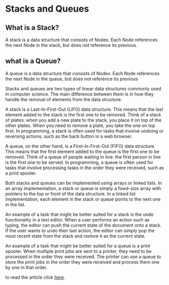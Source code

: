# Stacks and Queues

## What is a Stack?

A stack is a data structure that consists of Nodes. Each Node references the next Node in the stack, but does not reference its previous.

## what is a Queue?

A queue is a data structure that consists of Nodes. Each Node references the next Node in the queue, but does not reference its previous

Stacks and queues are two types of linear data structures commonly used in computer science. The main difference between them is in how they handle the removal of elements from the data structure.

A stack is a Last-In-First-Out (LIFO) data structure. This means that the last element added to the stack is the first one to be removed. Think of a stack of plates: when you add a new plate to the stack, you place it on top of the other plates. When you need to remove a plate, you take the one on top first. In programming, a stack is often used for tasks that involve undoing or reversing actions, such as the back button in a web browser.

A queue, on the other hand, is a First-In-First-Out (FIFO) data structure. This means that the first element added to the queue is the first one to be removed. Think of a queue of people waiting in line: the first person in line is the first one to be served. In programming, a queue is often used for tasks that involve processing tasks in the order they were received, such as a print spooler.

Both stacks and queues can be implemented using arrays or linked lists. In an array implementation, a stack or queue is simply a fixed-size array with pointers to the top or front of the data structure. In a linked list implementation, each element in the stack or queue points to the next one in the list.

An example of a task that might be better suited for a stack is the undo functionality in a text editor. When a user performs an action such as typing, the editor can push the current state of the document onto a stack. If the user wants to undo their last action, the editor can simply pop the most recent state from the stack and restore it as the current state.

An example of a task that might be better suited for a queue is a print spooler. When multiple print jobs are sent to a printer, they need to be processed in the order they were received. The printer can use a queue to store the print jobs in the order they were received and process them one by one in that order.

to read the article click [here](https://codefellows.github.io/common_curriculum/data_structures_and_algorithms/Code_401/class-10/resources/stacks_and_queues.html).
